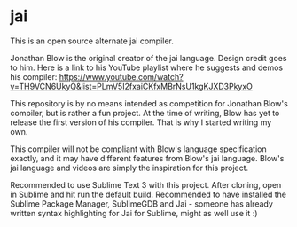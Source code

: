 # jai
This is an open source alternate jai compiler.

Jonathan Blow is the original creator of the jai language. Design credit goes to him. Here is a link to his YouTube playlist where he suggests and demos his compiler:
https://www.youtube.com/watch?v=TH9VCN6UkyQ&list=PLmV5I2fxaiCKfxMBrNsU1kgKJXD3PkyxO

This repository is by no means intended as competition for Jonathan Blow's compiler, but is rather a fun project.
At the time of writing, Blow has yet to release the first version of his compiler. That is why I started writing my own.

This compiler will not be compliant with Blow's language specification exactly, and it may have different features from Blow's jai language.
Blow's jai language and videos are simply the inspiration for this project.

Recommended to use Sublime Text 3 with this project. After cloning, open in Sublime and hit run the default build.
Recommended to have installed the Sublime Package Manager, SublimeGDB and Jai - someone has already written syntax highlighting for Jai for Sublime, might as well use it :)
